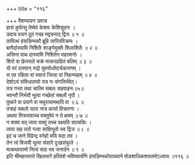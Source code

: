 +++
title = "११६"

+++
वैशम्पायन उवाच  
हासं कुर्वत्सु तेष्वेवं केशवः केशिसूदनः ।  
उवाच वचनं दूतं गच्छ मद्वचनाद् द्विज ॥ १ ॥  
तावित्थं हंसडिम्भकौ ब्रूहि त्वरितविक्रमः ।  
बाणैर्दास्यामि निशितैः शार्ङ्गमुक्तैः शिलाशितैः ॥ २ ॥  
असिना वाथ दास्यामि निशितेन महात्मनोः ।  
शिरो वा छेत्स्यते चक्रं मत्करप्रहितं बलिम् ॥ ३ ॥  
यो वरं दत्तवान् रुद्रो युवयोर्धार्ष्ट्यकारणम् ।  
स एव रक्षिता वां स्यात्तं जित्वा वां निहन्म्यहम् ॥ ४ ॥  
देशोऽयं संविधातव्यो यत्र नः संगतिर्भवेत्।  
तत्र गन्ता तथा चास्मि सबलः सहवाहनः॥५॥  
भवन्तौ निर्भयौ भूत्वा गच्छेतां सबलौ नृपौ ।  
पुष्करे वा प्रयागे वा मथुरायामथापि वा ॥ ६ ॥  
तत्राहं सबलो याता नात्र कार्या विचारणा ।  
अथवा मित्रभावाच्च वक्तुमेवं न ते क्षमम् ॥ ७ ॥  
न शक्यं यत् त्वया वक्तुं तच्च वक्ष्यति सात्यकिः ।  
त्वया सह ततो गत्वा साक्षिभूतो भव द्विज ॥ ८ ॥  
इदं च जाने विप्रेन्द्र स्नेहो मयि सदा तव ।  
तेन त्वं विजयी भूत्वा संसारे दुःखसंकुले ।  
मत्कथापरमो नित्यं सदा भव जनार्दन ॥ ९ ॥  
इति श्रीमहाभारते खिलभागे हरिवंशे भविष्यपर्वणि हंसडिम्भकोपाख्याने षोडशाधिकशततमोऽध्यायः ॥११६ ॥